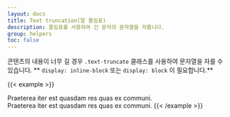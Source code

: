 ```yaml
---
layout: docs
title: Text truncation(말 줄임표)
description: 줄임표를 사용하여 긴 문자의 문자열을 자릅니다.
group: helpers
toc: false
--- 
```


콘텐츠의 내용이 너무 길 경우 `.text-truncate` 클래스를 사용하여 문자열을 자를 수 있습니다. ** `display: inline-block` 또는 `display: block` 이 필요합니다.**

{{< example >}}
<!-- Block level -->
<div class="row">
  <div class="col-2 text-truncate">
    Praeterea iter est quasdam res quas ex communi.
  </div>
</div>

<!-- Inline level -->
<span class="d-inline-block text-truncate" style="max-width: 150px;">
  Praeterea iter est quasdam res quas ex communi.
</span>
{{< /example >}}
